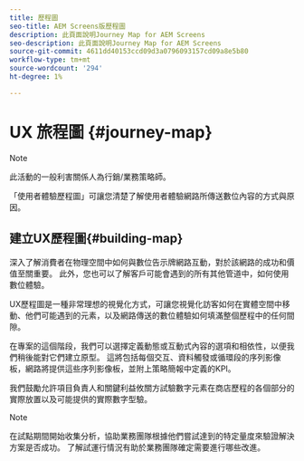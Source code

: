 ```yaml
---
title: 歷程圖
seo-title: AEM Screens版歷程圖
description: 此頁面說明Journey Map for AEM Screens
seo-description: 此頁面說明Journey Map for AEM Screens
source-git-commit: 4611dd40153ccd09d3a0796093157cd09a8e5b80
workflow-type: tm+mt
source-wordcount: '294'
ht-degree: 1%

---
```



# UX 旅程圖 {#journey-map}

>[!NOTE]
>
>此活動的一般利害關係人為行銷/業務策略師。

「使用者體驗歷程圖」可讓您清楚了解使用者體驗網路所傳送數位內容的方式與原因。

## 建立UX歷程圖{#building-map}

深入了解消費者在物理空間中如何與數位告示牌網路互動，對於該網路的成功和價值至關重要。 此外，您也可以了解客戶可能會遇到的所有其他管道中，如何使用數位體驗。

UX歷程圖是一種非常理想的視覺化方式，可讓您視覺化訪客如何在實體空間中移動、他們可能遇到的元素，以及網路傳送的數位體驗如何填滿整個歷程中的任何間隙。

在專案的這個階段，我們可以選擇定義動態或互動式內容的選項和相依性，以便我們稍後能對它們建立原型。 這將包括每個交互、資料觸發或循環段的序列影像板，網路將提供這些序列影像板，並附上策略簡報中定義的KPI。

我們鼓勵允許項目負責人和關鍵利益攸關方試驗數字元素在商店歷程的各個部分的實際放置以及可能提供的實際數字型驗。

>[!NOTE]
> 在試點期間開始收集分析，協助業務團隊根據他們嘗試達到的特定量度來驗證解決方案是否成功。 了解試運行情況有助於業務團隊確定需要進行哪些改進。
